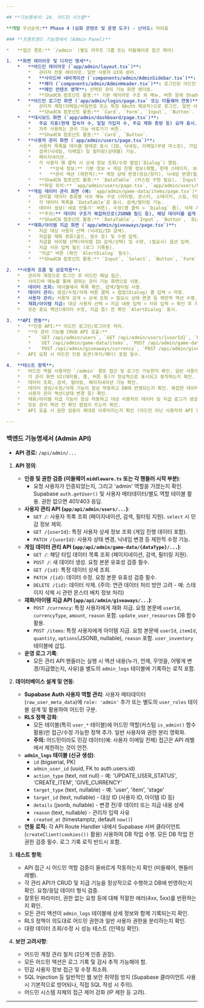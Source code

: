 ```yaml
---

## **기능명세서: 24. 어드민 시스템**

**개발 우선순위:** Phase 4 (심화 콘텐츠 및 운영 도구) - 난이도: 어려움

### **프론트엔드 기능명세서 (Admin Panel)**

*   **접근 경로:** `/admin` (별도 라우트 그룹 또는 미들웨어로 접근 제어)

1.  **화면 레이아웃 및 디자인 명세**:
    *   **어드민 레이아웃 (`app/admin/layout.tsx`)**:
        *   관리자 전용 레이아웃. 일반 사용자 UI와 분리.
        *   **사이드바 네비게이션 (`components/admin/AdminSidebar.tsx`)**: 관리 기능 메뉴 목록 (대시보드, 사용자 관리, 게임 데이터 관리, 재화/아이템 지급, 로그 등). 현재 활성화된 메뉴 표시.
        *   **헤더 (`components/admin/AdminHeader.tsx`)**: 로그인된 어드민 정보, 로그아웃 버튼 등 표시.
        *   **메인 컨텐츠 영역**: 선택된 관리 기능 화면 렌더링.
        *   **ShadCN 컴포넌트 활용:** 기본 레이아웃 구조 외 메뉴, 버튼 등에 ShadCN 컴포넌트 활용.
    *   **어드민 로그인 화면 (`app/admin/login/page.tsx` 또는 미들웨어 연동)**:
        *   관리자 계정(이메일/비밀번호 또는 특정 OAuth 제공자)으로 로그인. 일반 사용자 로그인과 분리.
        *   **ShadCN 컴포넌트 활용:** `Card`, `Form`, `Input`, `Button`.
    *   **대시보드 화면 (`app/admin/dashboard/page.tsx`)**:
        *   주요 지표(현재 접속자 수, 일일 가입자 수, 주요 재화 총량 등) 요약 표시. (차트 라이브러리 연동 필요: `recharts` 등)
        *   자주 사용하는 관리 기능 바로가기 버튼.
        *   **ShadCN 컴포넌트 활용:** `Card`, `Button`.
    *   **사용자 관리 화면 (`app/admin/users/page.tsx`)**:
        *   사용자 목록을 테이블 형태로 표시 (ID, 닉네임, 이메일(부분 마스킹), 가입일, 마지막 접속일, 상태(정상/정지)).
        *   검색(닉네임, 이메일) 및 필터링(상태별) 기능.
        *   페이지네이션.
        *   각 사용자 행 클릭 시 상세 정보 조회/수정 팝업(`Dialog`) 열림.
            *   **상세 정보:** 기본 정보 + 게임 진행 정보(레벨, 현재 스테이지, 보유 재화 요약).
            *   **관리 액션 (제한적):** 계정 상태 변경(정상/정지), 닉네임 변경(필요시), 재화/아이템 지급 바로가기. **개인정보 직접 수정은 지양.**
        *   **ShadCN 컴포넌트 활용:** `DataTable` (커스텀 구현 필요), `Input`, `Button`, `Dialog`, `Select`, `Badge`.
        *   **파일 위치:** `app/admin/users/page.tsx`, `app/admin/users/UserDataTable.tsx`, `app/admin/users/UserDetailDialog.tsx`.
    *   **게임 데이터 관리 화면 (예: `app/admin/game-data/items/page.tsx`)**:
        *   관리할 데이터 종류별 서브 메뉴 구성 (아이템, 몬스터, 스테이지, 스킬, 직업 등).
        *   각 데이터 목록을 `DataTable`로 표시. 검색/필터링 기능.
        *   데이터 생성('새로 만들기' 버튼), 수정(행 클릭 > `Dialog` 폼), 삭제 기능 제공.
        *   **주의:** 데이터 구조가 복잡하므로(JSONB 필드 등), 해당 데이터를 쉽게 편집할 수 있는 UI 폼 설계 필요 (예: JSON 편집기 연동 또는 필드별 입력 컴포넌트 매핑).
        *   **ShadCN 컴포넌트 활용:** `DataTable`, `Input`, `Button`, `Dialog`, `Form`, `Textarea` (JSON 편집용), `Select`.
    *   **재화/아이템 지급 화면 (`app/admin/giveaways/page.tsx`)**:
        *   지급 대상 사용자 선택 (닉네임/ID 검색).
        *   지급할 재화 종류(골드, 정수 등) 및 수량 입력.
        *   지급할 아이템 선택(아이템 ID 검색/선택) 및 수량, (필요시) 옵션 입력.
        *   지급 사유 입력 필드 (로그 기록용).
        *   "지급" 버튼 (확인 `AlertDialog` 필수).
        *   **ShadCN 컴포넌트 활용:** `Input`, `Select`, `Button`, `Form`, `AlertDialog`, `Textarea`.

2.  **사용자 흐름 및 상호작용**:
    *   관리자 계정으로 로그인 후 어드민 패널 접근.
    *   사이드바 메뉴를 통해 원하는 관리 기능 화면으로 이동.
    *   데이터 조회: 테이블에서 목록 확인, 검색/필터링 사용.
    *   데이터 관리: 생성/수정/삭제 버튼 클릭 > 팝업(Dialog) 폼 입력 > 저장.
    *   사용자 관리: 사용자 검색 > 상세 조회 > 필요시 상태 변경 등 제한적 액션 수행.
    *   재화/아이템 지급: 대상 사용자 선택 > 지급 내용 입력 > 사유 입력 > 확인 후 지급.
    *   모든 중요 액션(데이터 수정, 지급 등) 전 확인 `AlertDialog` 표시.

3.  **API 연동**:
    *   **인증 API:** 어드민 로그인/로그아웃 처리.
    *   **각 관리 기능별 CRUD API 호출:**
        *   `GET /api/admin/users`, `GET /api/admin/users/{userId}`, `PATCH /api/admin/users/{userId}`
        *   `GET /api/admin/game-data/items`, `POST /api/admin/game-data/items`, `GET /api/admin/game-data/items/{itemId}`, `PATCH /api/admin/game-data/items/{itemId}`, `DELETE /api/admin/game-data/items/{itemId}` (다른 데이터 타입도 유사)
        *   `POST /api/admin/giveaways/currency`, `POST /api/admin/giveaways/items`
    *   API 요청 시 어드민 인증 토큰(쿠키/헤더) 포함 필수.

4.  **테스트 항목**:
    *   어드민 역할 사용자만 `/admin` 경로 접근 및 로그인 가능한지 확인. 일반 사용자 접근 차단 확인.
    *   각 관리 화면 UI(테이블, 폼, 버튼 등)가 정상적으로 표시되고 동작하는지 확인.
    *   데이터 조회, 검색, 필터링, 페이지네이션 기능 확인.
    *   데이터 생성/수정/삭제 기능이 정상 작동하고 DB에 반영되는지 확인. 복잡한 데이터(JSONB) 편집 UI 확인.
    *   사용자 관리 액션(상태 변경 등) 확인.
    *   재화/아이템 지급 기능이 정상 작동하고 대상 사용자의 데이터 및 지급 로그가 생성되는지 확인.
    *   모든 관리 액션 전 확인 팝업이 뜨는지 확인.
    *   API 호출 시 권한 검증이 제대로 이루어지는지 확인 (어드민 아닌 사용자의 API 호출 차단).

---
```


### **백엔드 기능명세서 (Admin API)**

*   **API 경로:** `/api/admin/...`

1.  **API 정의**:
    *   **인증 및 권한 검증 (미들웨어 `middleware.ts` 또는 각 핸들러 시작 부분)**:
        *   요청 사용자가 인증되었는지, 그리고 'admin' 역할을 가졌는지 확인. Supabase `auth.getUser()` 및 사용자 메타데이터/별도 역할 테이블 활용. 권한 없으면 401/403 응답.
    *   **사용자 관리 API (`app/api/admin/users/...`)**:
        *   `GET /`: 사용자 목록 조회 (페이지네이션, 검색, 필터링 지원). `select` 시 민감 정보 제외.
        *   `GET /{userId}`: 특정 사용자 상세 정보 조회 (게임 진행 데이터 포함).
        *   `PATCH /{userId}`: 사용자 상태 변경, 닉네임 변경 등 제한적 수정 기능.
    *   **게임 데이터 관리 API (`app/api/admin/game-data/{dataType}/...`)**:
        *   `GET /`: 해당 타입 데이터 목록 조회 (페이지네이션, 검색, 필터링 지원).
        *   `POST /`: 새 데이터 생성. 요청 본문 유효성 검증 필수.
        *   `GET /{id}`: 특정 데이터 상세 조회.
        *   `PATCH /{id}`: 데이터 수정. 요청 본문 유효성 검증 필수.
        *   `DELETE /{id}`: 데이터 삭제. (주의: 연관 데이터 처리 방안 고려 - 예: 스테이지 삭제 시 관련 몬스터 배치 정보 처리)
    *   **재화/아이템 지급 API (`app/api/admin/giveaways/...`)**:
        *   `POST /currency`: 특정 사용자에게 재화 지급. 요청 본문에 `userId`, `currencyType`, `amount`, `reason` 포함. `update_user_resources` DB 함수 활용.
        *   `POST /items`: 특정 사용자에게 아이템 지급. 요청 본문에 `userId`, `itemId`, `quantity`, `options`(JSONB, nullable), `reason` 포함. `user_inventory` 테이블에 삽입.
    *   **운영 로그 기록**:
        *   모든 관리 API 핸들러는 실행 시 액션 내용(누가, 언제, 무엇을, 어떻게 변경/지급했는지, 사유)을 별도의 `admin_logs` 테이블에 기록하는 로직 포함.

2.  **데이터베이스 설계 및 연동**:
    *   **Supabase Auth 사용자 역할 관리**: 사용자 메타데이터(`raw_user_meta_data`)에 `role: 'admin'` 추가 또는 별도의 `user_roles` 테이블 설계 및 활용하여 어드민 구분.
    *   **RLS 정책 강화**:
        *   모든 테이블(특히 `user_*` 테이블)에 어드민 역할(커스텀 `is_admin()` 함수 활용)만 접근/수정 가능한 정책 추가. 일반 사용자와 권한 분리 명확화.
        *   **주의:** 어드민이라도 민감 데이터(예: 사용자 이메일 전체) 접근은 API 레벨에서 제한하는 것이 안전.
    *   **`admin_logs` 테이블 (신규 생성)**:
        *   `id` (bigserial, PK)
        *   `admin_user_id` (uuid, FK to auth.users.id)
        *   `action_type` (text, not null) - 예: 'UPDATE_USER_STATUS', 'CREATE_ITEM', 'GIVE_CURRENCY'
        *   `target_type` (text, nullable) - 예: 'user', 'item', 'stage'
        *   `target_id` (text, nullable) - 대상 ID (사용자 ID, 아이템 ID 등)
        *   `details` (jsonb, nullable) - 변경 전/후 데이터 또는 지급 내용 상세
        *   `reason` (text, nullable) - 관리자 입력 사유
        *   `created_at` (timestamptz, default `now()`)
    *   **연동 로직:** 각 API Route Handler 내에서 Supabase 서버 클라이언트(`createClient(cookies())` 활용) 사용하여 DB 작업 수행. 모든 DB 작업 전 권한 검증 필수. 로그 기록 로직 반드시 포함.

3.  **테스트 항목**:
    *   API 접근 시 어드민 역할 검증이 올바르게 작동하는지 확인 (미들웨어, 핸들러 레벨).
    *   각 관리 API가 CRUD 및 지급 기능을 정상적으로 수행하고 DB에 반영하는지 확인. 요청/응답 데이터 형식 검증.
    *   잘못된 파라미터, 권한 없는 요청 등에 대해 적절한 에러(4xx, 5xx)를 반환하는지 확인.
    *   모든 관리 액션이 `admin_logs` 테이블에 상세 정보와 함께 기록되는지 확인.
    *   RLS 정책이 의도대로 어드민 권한과 일반 사용자 권한을 분리하는지 확인.
    *   대량 데이터 조회/수정 시 성능 테스트 (인덱싱 확인).

4.  **보안 고려사항**:
    *   어드민 계정 관리 철저 (2단계 인증 권장).
    *   모든 어드민 액션은 로그 기록 및 감사 추적 가능해야 함.
    *   민감 사용자 정보 접근 및 수정 최소화.
    *   SQL Injection 등 일반적인 웹 보안 취약점 방지 (Supabase 클라이언트 사용 시 기본적으로 방어되나, 직접 SQL 작성 시 주의).
    *   어드민 시스템 자체의 접근 제어 강화 (IP 제한 등 고려).

---

